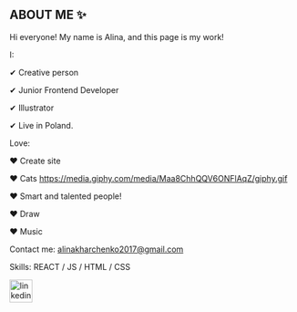 ## ABOUT ME ✨

Hi everyone!
My name is Alina, and this page is my work!

I:

 ✔ Creative person 
 
 ✔ Junior Frontend Developer
 
 ✔ Illustrator
 
 ✔ Live in Poland.

Love:

 ♥ Create site
 
 ♥ Cats                                                        https://media.giphy.com/media/Maa8ChhQQV6ONFlAqZ/giphy.gif

 ♥ Smart and talented people!

 ♥ Draw

 ♥ Music

Contact me: alinakharchenko2017@gmail.com






Skills: REACT / JS / HTML / CSS

[<img src='https://cdn.jsdelivr.net/npm/simple-icons@3.0.1/icons/linkedin.svg' alt='linkedin' height='40'>](https://www.linkedin.com/in/https://www.linkedin.com/in/alina-kharchenko-450329169//)  




